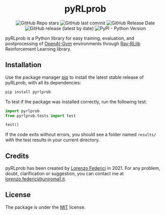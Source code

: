 <div align="center"> <h1><b> pyRLprob </b></div>

<center>

![GitHub Repo stars](https://img.shields.io/github/stars/LorenzoFederici/pyrlprob?style=social)
![GitHub last commit](https://img.shields.io/github/last-commit/LorenzoFederici/pyrlprob)
![GitHub Release Date](https://img.shields.io/github/release-date/LorenzoFederici/pyrlprob)
![GitHub release (latest by date)](https://img.shields.io/github/v/release/LorenzoFederici/pyrlprob)
![PyPI - Python Version](https://img.shields.io/pypi/pyversions/pyrlprob)

</center>

pyRLprob is a Python library for easy training, evaluation, and postprocessing of [OpenAI-Gym](https://gym.openai.com/) environments through [Ray-RLlib](https://docs.ray.io/en/master/rllib.html) Reinforcement Learning library.

## Installation

Use the package manager [pip](https://pip.pypa.io/en/stable/) to install the latest stable release of pyRLprob, with all its dependencies:

```bash
pip install pyrlprob
```

To test if the package was installed correctly, run the following test:


```python
import pyrlprob
from pyrlprob.tests import test

test()
```

If the code exits without errors, you should see a folder named `results/` with the test results in your current directory.

## Credits
pyRLprob has been created by [Lorenzo Federici](https://github.com/LorenzoFederici) in 2021.
For any problem, doubt, clarification or suggestion, you can contact me at [lorenzo.federici@uniroma1.it](mailto:lorenzo.federici@uniroma1.it).

## License
The package is under the [MIT](https://choosealicense.com/licenses/mit/) license.

